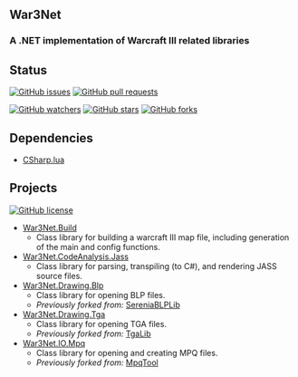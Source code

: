 ## War3Net
### A .NET implementation of Warcraft III related libraries

## Status

[![GitHub issues](https://img.shields.io/github/issues/Drake53/War3Net.svg)](https://github.com/Drake53/War3Net/issues)
[![GitHub pull requests](https://img.shields.io/github/issues-pr/Drake53/War3Net.svg)](https://github.com/Drake53/War3Net/pulls)

[![GitHub watchers](https://img.shields.io/github/watchers/Drake53/War3Net.svg)](https://github.com/Drake53/War3Net/watchers)
[![GitHub stars](https://img.shields.io/github/stars/Drake53/War3Net.svg)](https://github.com/Drake53/War3Net/stargazers)
[![GitHub forks](https://img.shields.io/github/forks/Drake53/War3Net.svg)](https://github.com/Drake53/War3Net/network)

## Dependencies

- [CSharp.lua](https://github.com/Drake53/CSharp.lua)

## Projects

[![GitHub license](https://img.shields.io/github/license/Drake53/War3Net.svg)](https://github.com/Drake53/War3Net/blob/master/LICENSE)

- [War3Net.Build](https://github.com/Drake53/War3Net/tree/master/src/War3Net.Build)
    - Class library for building a warcraft III map file, including generation of the main and config functions.
- [War3Net.CodeAnalysis.Jass](https://github.com/Drake53/War3Net/tree/master/src/War3Net.CodeAnalysis.Jass)
    - Class library for parsing, transpiling (to C#), and rendering JASS source files.
- [War3Net.Drawing.Blp](https://github.com/Drake53/War3Net/tree/master/src/War3Net.Drawing.Blp)
    - Class library for opening BLP files.
    - *Previously forked from:* [SereniaBLPLib](https://github.com/WoW-Tools/SereniaBLPLib)
- [War3Net.Drawing.Tga](https://github.com/Drake53/War3Net/tree/master/src/War3Net.Drawing.Tga)
    - Class library for opening TGA files.
    - *Previously forked from:* [TgaLib](https://github.com/shns/TgaLib)
- [War3Net.IO.Mpq](https://github.com/Drake53/War3Net/tree/master/src/War3Net.IO.Mpq)
    - Class library for opening and creating MPQ files.
    - *Previously forked from:* [MpqTool](https://github.com/hazzik/MpqTool)

